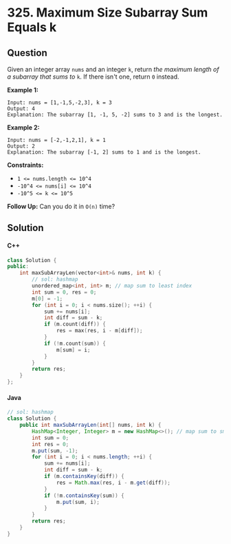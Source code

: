 # 325. Maximum Size Subarray Sum Equals k

## Question

Given an integer array `nums` and an integer `k`, return _the maximum length of a subarray that sums to_ `k`. If there isn't one, return `0` instead.

**Example 1:**

```
Input: nums = [1,-1,5,-2,3], k = 3
Output: 4
Explanation: The subarray [1, -1, 5, -2] sums to 3 and is the longest.
```

**Example 2:**

```
Input: nums = [-2,-1,2,1], k = 1
Output: 2
Explanation: The subarray [-1, 2] sums to 1 and is the longest.
```

**Constraints:**

* `1 <= nums.length <= 10^4`
* `-10^4 <= nums[i] <= 10^4`
* `-10^5 <= k <= 10^5`

**Follow Up:** Can you do it in `O(n)` time?

## Solution

#### C++

```cpp
class Solution {
public:
    int maxSubArrayLen(vector<int>& nums, int k) {
        // sol: hashmap
        unordered_map<int, int> m; // map sum to least index
        int sum = 0, res = 0;
        m[0] = -1;
        for (int i = 0; i < nums.size(); ++i) {
            sum += nums[i];
            int diff = sum - k;
            if (m.count(diff)) {
                res = max(res, i - m[diff]);
            }
            if (!m.count(sum)) {
                m[sum] = i;
            }
        }
        return res;
    }
};
```

#### Java

```java
// sol: hashmap
class Solution {
    public int maxSubArrayLen(int[] nums, int k) {
        HashMap<Integer, Integer> m = new HashMap<>(); // map sum to smallest index
        int sum = 0;
        int res = 0;
        m.put(sum, -1);
        for (int i = 0; i < nums.length; ++i) {
            sum += nums[i];
            int diff = sum - k;
            if (m.containsKey(diff)) {
                res = Math.max(res, i - m.get(diff));
            }
            if (!m.containsKey(sum)) {
                m.put(sum, i);
            }
        }
        return res;
    }
}
```
